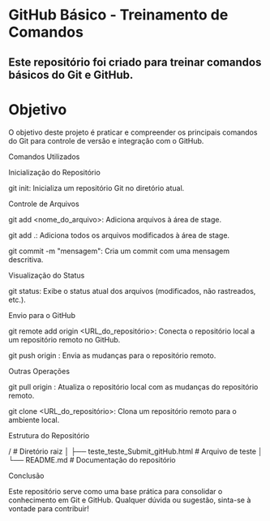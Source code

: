 # GitHub Básico - Treinamento de Comandos

## Este repositório foi criado para treinar comandos básicos do Git e GitHub.

# Objetivo

O objetivo deste projeto é praticar e compreender os principais comandos do Git para controle de versão e integração com o GitHub.

Comandos Utilizados

Inicialização do Repositório

git init: Inicializa um repositório Git no diretório atual.

Controle de Arquivos

git add <nome_do_arquivo>: Adiciona arquivos à área de stage.

git add .: Adiciona todos os arquivos modificados à área de stage.

git commit -m "mensagem": Cria um commit com uma mensagem descritiva.

Visualização do Status

git status: Exibe o status atual dos arquivos (modificados, não rastreados, etc.).

Envio para o GitHub

git remote add origin <URL_do_repositório>: Conecta o repositório local a um repositório remoto no GitHub.

git push origin <branch>: Envia as mudanças para o repositório remoto.

Outras Operações

git pull origin <branch>: Atualiza o repositório local com as mudanças do repositório remoto.

git clone <URL_do_repositório>: Clona um repositório remoto para o ambiente local.

Estrutura do Repositório

/                             # Diretório raiz
│
├── teste_teste_Submit_gitHub.html  # Arquivo de teste
│
└── README.md                 # Documentação do repositório

Conclusão

Este repositório serve como uma base prática para consolidar o conhecimento em Git e GitHub. Qualquer dúvida ou sugestão, sinta-se à vontade para contribuir!


